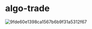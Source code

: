 # algo-trade
 

![9fde60e1398ca1567b6b9f31a5312f67](https://github.com/user-attachments/assets/94d0f65b-e2b2-4e2e-8350-41f69d31997b)
